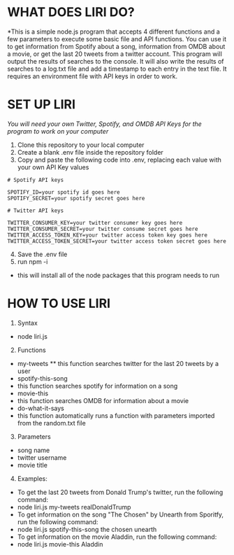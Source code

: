 # WHAT DOES LIRI DO? 
*This is a simple node.js program that accepts 4 different functions and a few parameters to execute some basic file and API functions. You can use it to get information from Spotify about a song, information from OMDB about a movie, or get the last 20 tweets from a twitter account. This program will output the results of searches to the console. It will also write the results of searches to a log.txt file and add a timestamp to each entry in the text file. It requires an environment file with API keys in order to work. 

# SET UP LIRI
*You will need your own Twitter, Spotify, and OMDB API Keys for the program to work on your computer*
1. Clone this repository to your local computer
2. Create a blank .env file inside the repository folder
3. Copy and paste the following code into .env, replacing each value with your own API Key values

```
# Spotify API keys

SPOTIFY_ID=your spotify id goes here 
SPOTIFY_SECRET=your spotify secret goes here

# Twitter API keys

TWITTER_CONSUMER_KEY=your twitter consumer key goes here
TWITTER_CONSUMER_SECRET=your twitter consume secret goes here
TWITTER_ACCESS_TOKEN_KEY=your twitter access token key goes here
TWITTER_ACCESS_TOKEN_SECRET=your twitter access token secret goes here
```
4. Save the .env file 
5. run npm -i 
 * this will install all of the node packages that this program needs to run 

# HOW TO USE LIRI
1. Syntax
 * node liri.js <function> <parameters>
2. Functions 
 * my-tweets
  ** this function searches twitter for the last 20 tweets by a user
 * spotify-this-song
  * this function searches spotify for information on a song
 * movie-this
  * this function searches OMDB for information about a movie
 * do-what-it-says
  * this function automatically runs a function with parameters imported from the random.txt file
3. Parameters 
 * song name
 * twitter username
 * movie title
4. Examples:
 * To get the last 20 tweets from Donald Trump's twitter, run the following command:
  * node liri.js my-tweets realDonaldTrump
 * To get information on the song "The Chosen" by Unearth from Sporitfy, run the following command:
  * node liri.js spotify-this-song the chosen unearth
 * To get information on the movie Aladdin, run the following command: 
  * node liri.js movie-this Aladdin
